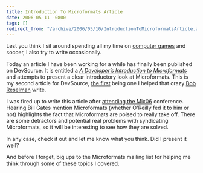 ```yaml
---
title: Introduction To Microformats Article
date: 2006-05-11 -0800
tags: []
redirect_from: "/archive/2006/05/10/IntroductionToMicroformatsArticle.aspx/"
---
```


Lest you think I sit around spending all my time on [computer
games](https://haacked.com/archive/2006/05/11/AdmittingYourAddictionIsTheFirstStep.aspx "addiction")
and soccer, I also try to write occasionally.

Today an article I have been working for a while has finally been
published on DevSource. It is entitled a *[A Developer’s Introduction to
Microformats](http://www.devsource.com/article2/0,1895,1961106,00.asp "Article on Microformats")*
and attempts to present a clear introductory look at Microformats. This
is my second article for DevSource, [the
first](https://haacked.com/archive/2005/11/17/DevSourceArticleOnExceptions.aspx "Article on Exceptions")
being one I helped that crazy [Bob
Reselman](http://codingslave.blogspot.com/ "Coding Slave") write.

I was fired up to write this article after [attending the
Mix06](https://haacked.com/archive/2006/03/21/Mix06MicroformatsAutodiscovery.aspx "Mix06 highlights")
conference. Hearing Bill Gates mention Microformats (whether O'Reilly
fed it to him or not) highlights the fact that Microformats are poised
to really take off. There are some detractors and potential real
problems with syndicating Microformats, so it will be interesting to see
how they are solved.

In any case, check it out and let me know what you think. Did I present
it well?

And before I forget, big ups to the Microformats mailing list for
helping me think through some of these topics I covered.

